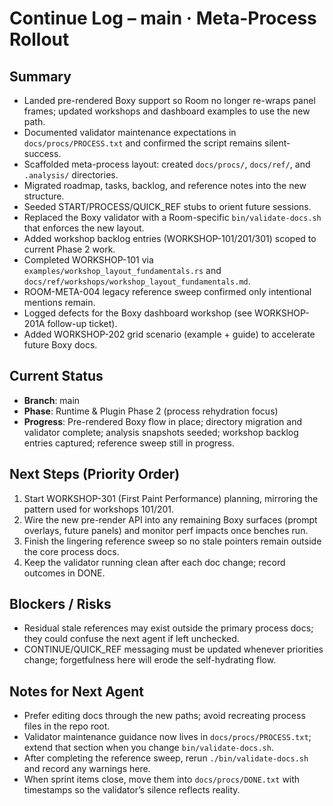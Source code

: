 # Continue Log – main · Meta-Process Rollout

## Summary
- Landed pre-rendered Boxy support so Room no longer re-wraps panel frames; updated workshops and dashboard examples to use the new path.
- Documented validator maintenance expectations in `docs/procs/PROCESS.txt` and confirmed the script remains silent-success.
- Scaffolded meta-process layout: created `docs/procs/`, `docs/ref/`, and `.analysis/` directories.
- Migrated roadmap, tasks, backlog, and reference notes into the new structure.
- Seeded START/PROCESS/QUICK_REF stubs to orient future sessions.
- Replaced the Boxy validator with a Room-specific `bin/validate-docs.sh` that enforces the new layout.
- Added workshop backlog entries (WORKSHOP-101/201/301) scoped to current Phase 2 work.
- Completed WORKSHOP-101 via `examples/workshop_layout_fundamentals.rs` and `docs/ref/workshops/workshop_layout_fundamentals.md`.
- ROOM-META-004 legacy reference sweep confirmed only intentional mentions remain.
- Logged defects for the Boxy dashboard workshop (see WORKSHOP-201A follow-up ticket).
- Added WORKSHOP-202 grid scenario (example + guide) to accelerate future Boxy docs.

## Current Status
- **Branch**: main
- **Phase**: Runtime & Plugin Phase 2 (process rehydration focus)
- **Progress**: Pre-rendered Boxy flow in place; directory migration and validator complete; analysis snapshots seeded; workshop backlog entries captured; reference sweep still in progress.

## Next Steps (Priority Order)
1. Start WORKSHOP-301 (First Paint Performance) planning, mirroring the pattern used for workshops 101/201.
2. Wire the new pre-render API into any remaining Boxy surfaces (prompt overlays, future panels) and monitor perf impacts once benches run.
3. Finish the lingering reference sweep so no stale pointers remain outside the core process docs.
4. Keep the validator running clean after each doc change; record outcomes in DONE.

## Blockers / Risks
- Residual stale references may exist outside the primary process docs; they could confuse the next agent if left unchecked.
- CONTINUE/QUICK_REF messaging must be updated whenever priorities change; forgetfulness here will erode the self-hydrating flow.

## Notes for Next Agent
- Prefer editing docs through the new paths; avoid recreating process files in the repo root.
- Validator maintenance guidance now lives in `docs/procs/PROCESS.txt`; extend that section when you change `bin/validate-docs.sh`.
- After completing the reference sweep, rerun `./bin/validate-docs.sh` and record any warnings here.
- When sprint items close, move them into `docs/procs/DONE.txt` with timestamps so the validator’s silence reflects reality.
